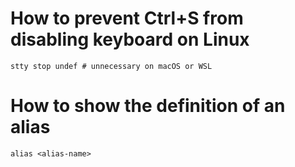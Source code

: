 # How to prevent Ctrl+S from disabling keyboard on Linux
```shell
stty stop undef # unnecessary on macOS or WSL
```

# How to show the definition of an alias
```shell
alias <alias-name>
```
